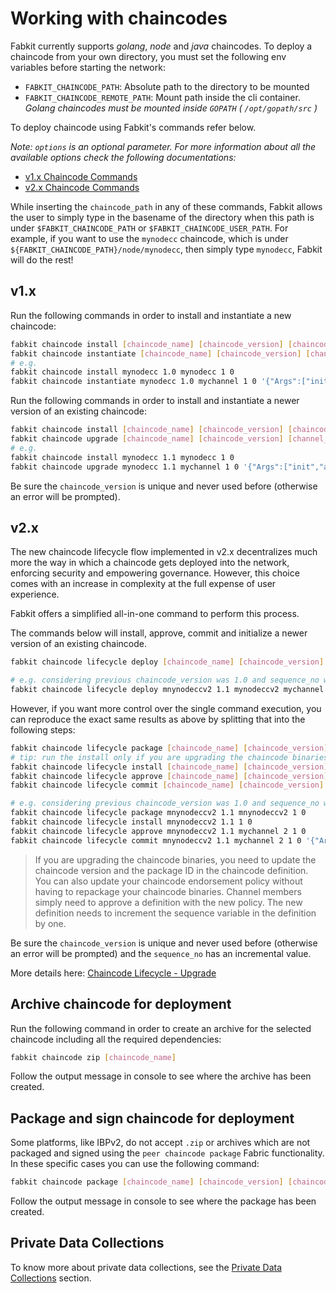 # Working with chaincodes

Fabkit currently supports _golang_, _node_ and _java_ chaincodes. To deploy a chaincode from your own directory, you must set the following env variables before starting the network:

- `FABKIT_CHAINCODE_PATH`: Absolute path to the directory to be mounted
- `FABKIT_CHAINCODE_REMOTE_PATH`: Mount path inside the cli container. _Golang chaincodes must be mounted inside `GOPATH` ( `/opt/gopath/src` )_

To deploy chaincode using Fabkit's commands refer below.

_Note: `options` is an optional parameter. For more information about all the available options check the following documentations:_

- [v1.x Chaincode Commands](https://hyperledger-fabric.readthedocs.io/en/latest/commands/peerchaincode.html)
- [v2.x Chaincode Commands](https://hyperledger-fabric.readthedocs.io/en/latest/commands/peerlifecycle.html)

While inserting the `chaincode_path` in any of these commands, Fabkit allows the user to simply type in the basename of the directory when this path is under `$FABKIT_CHAINCODE_PATH` or `$FABKIT_CHAINCODE_USER_PATH`. For example, if you want to use the `mynodecc` chaincode, which is under `${FABKIT_CHAINCODE_PATH}/node/mynodecc`, then simply type `mynodecc`, Fabkit will do the rest!

## v1.x

Run the following commands in order to install and instantiate a new chaincode:

```bash
fabkit chaincode install [chaincode_name] [chaincode_version] [chaincode_path] [org_no] [peer_no] [options]
fabkit chaincode instantiate [chaincode_name] [chaincode_version] [channel_name] [org_no] [peer_no] [options]
# e.g.
fabkit chaincode install mynodecc 1.0 mynodecc 1 0
fabkit chaincode instantiate mynodecc 1.0 mychannel 1 0 '{"Args":["init","a","100","b","200"]}'
```

Run the following commands in order to install and instantiate a newer version of an existing chaincode:

```bash
fabkit chaincode install [chaincode_name] [chaincode_version] [chaincode_path] [org_no] [peer_no] [options]
fabkit chaincode upgrade [chaincode_name] [chaincode_version] [channel_name] [org_no] [peer_no] [options]
# e.g.
fabkit chaincode install mynodecc 1.1 mynodecc 1 0
fabkit chaincode upgrade mynodecc 1.1 mychannel 1 0 '{"Args":["init","a","100","b","200"]}'
```

Be sure the `chaincode_version` is unique and never used before (otherwise an error will be prompted).

## v2.x

The new chaincode lifecycle flow implemented in v2.x decentralizes much more the way in which a chaincode gets deployed into the network, enforcing security and empowering governance. However, this choice comes with an increase in complexity at the full expense of user experience.

Fabkit offers a simplified all-in-one command to perform this process.

The commands below will install, approve, commit and initialize a newer version of an existing chaincode.

```bash
fabkit chaincode lifecycle deploy [chaincode_name] [chaincode_version] [chaincode_path] [channel_name] [sequence_no] [org_no] [peer_no] [options]

# e.g. considering previous chaincode_version was 1.0 and sequence_no was 1 (using default peer)
fabkit chaincode lifecycle deploy mnynodeccv2 1.1 mynodeccv2 mychannel 2 1 0 '{"Args":["init","a","100","b","200"]}'
```

However, if you want more control over the single command execution, you can reproduce the exact same results as above by splitting that into the following steps:

```bash
fabkit chaincode lifecycle package [chaincode_name] [chaincode_version] [chaincode_path] [org_no] [peer_no] [options]
# tip: run the install only if you are upgrading the chaincode binaries, otherwise no new container will be built (but also no errors will be thrown)
fabkit chaincode lifecycle install [chaincode_name] [chaincode_version] [org_no] [peer_no] [options]
fabkit chaincode lifecycle approve [chaincode_name] [chaincode_version] [channel_name] [sequence_no] [org_no] [peer_no] [options]
fabkit chaincode lifecycle commit [chaincode_name] [chaincode_version] [channel_name] [sequence_no] [org_no] [peer_no] [options]

# e.g. considering previous chaincode_version was 1.0 and sequence_no was 1 (using default peer)
fabkit chaincode lifecycle package mnynodeccv2 1.1 mnynodeccv2 1 0
fabkit chaincode lifecycle install mnynodeccv2 1.1 1 0
fabkit chaincode lifecycle approve mnynodeccv2 1.1 mychannel 2 1 0
fabkit chaincode lifecycle commit mnynodeccv2 1.1 mychannel 2 1 0 '{"Args":["init","a","100","b","200"]}'
```

> If you are upgrading the chaincode binaries, you need to update the chaincode version and the package ID in the chaincode definition. You can also update your chaincode endorsement policy without having to repackage your chaincode binaries. Channel members simply need to approve a definition with the new policy. The new definition needs to increment the sequence variable in the definition by one.

Be sure the `chaincode_version` is unique and never used before (otherwise an error will be prompted) and the `sequence_no` has an incremental value.

More details here: [Chaincode Lifecycle - Upgrade](https://hyperledger-fabric.readthedocs.io/en/release-2.0/chaincode4noah.html#upgrade-a-chaincode)

## Archive chaincode for deployment

Run the following command in order to create an archive for the selected chaincode including all the required dependencies:

```bash
fabkit chaincode zip [chaincode_name]
```

Follow the output message in console to see where the archive has been created.

## Package and sign chaincode for deployment

Some platforms, like IBPv2, do not accept `.zip` or archives which are not packaged and signed using the `peer chaincode package` Fabric functionality. In these specific cases you can use the following command:

```bash
fabkit chaincode package [chaincode_name] [chaincode_version] [chaincode_path] [org_no] [peer_no]
```

Follow the output message in console to see where the package has been created.

## Private Data Collections

To know more about private data collections, see the [Private Data Collections](pdc.md) section.
